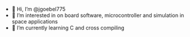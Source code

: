 - 👋 Hi, I’m @jgoebel775
- 👀 I’m interested in on board software, microcontroller and simulation in space applications
- 🌱 I’m currently learning C and cross compiling


<!---
jgoebel775/jgoebel775 is a ✨ special ✨ repository because its `README.md` (this file) appears on your GitHub profile.
You can click the Preview link to take a look at your changes.
--->
